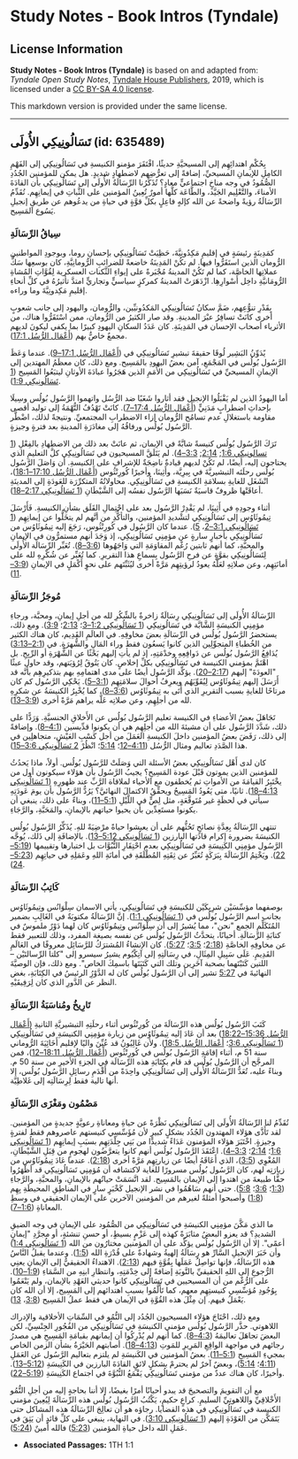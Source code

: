 # Study Notes - Book Intros (Tyndale)

## License Information

**Study Notes - Book Intros (Tyndale)** is based on and adapted from: _Tyndale Open Study Notes_, [Tyndale House Publishers](https://tyndaleopenresources.com/), 2019, which is licensed under a [CC BY-SA 4.0 license](https://creativecommons.org/licenses/by-sa/4.0/legalcode.en).

This markdown version is provided under the same license.



--------------------------------

## تَسَالُونِيكِي الأُولَى (id: 635489)

بِحُكْمِ اهتدائِهِم إلى المسيحيَّةِ حديثًا، افْتَقَرَ مؤمنو الكنيسةِ في تَسَالُونِيكِي إلى الفَهْمِ الكامِلِ للإيمانِ المسيحيِّ، إضافةً إلى تعرُّضِهم لاضطهادٍ شديدٍ. هل يمكن للمؤمنين الجُدُدِ الصُّمُودُ في وجه مناخٍ اجتماعيٍّ معادٍ؟ تُذَكِّرُنا الرِّسَالَةُ الأُولَى إلى تَسَالُونِيكِي بأن القادَةَ الأمناءَ، والتَّعْلِيم الجَيَّد، والطَّاعَة كلَّها أمورٌ تُعِينُ المؤمنين على الثَّباتِ في إيمانِهِم. تُقَدِّمُ الرِّسَالَةُ رؤيةً واضحةً عن الله كإلهٍ فاعِلٍ بكلِّ قوَّةٍ في حياةِ من يدعُوهم عن طريقِ إنجيلِ يَسُوع المَسِيح.

### **سِياقُ الرِّسَالَةِ**

كمَدِينَةٍ رئيسَةٍ في إقليمِ مَكِدُونِيَّةَ، حَظِيَتْ تَسَالُونِيكِي بإحسانِ روما، وبوجودِ المواطنين الرُّومان الذين استَقَرُّوا فيها. لم تكُنْ المَدِينَةُ خاضعةً للضرائبِ الرُّومانِيَّةِ، كان بوسعِها سَكُّ عملاتِها الخاصَّة، كما لم تَكُنْ المدينةُ مُجْبَرةً على إيواءِ الثَّكنات العسكرية لِقُوَّاتِ المُشاةِ الرُّومَانيَّةِ داخِل أَسْوارِهِا. ازْدَهَرَتْ المدينةُ كمركزٍ سياسيٍّ وتجاريٍّ امتدَّ تأثيرُهُ في كلِّ أنحاءِ إقليمِ مَكِدونِيَّةَ وما وراءه.

بِقَدْرِ تنوُّعِهم، ضَمَّ سكانُ تَسَالُونِيكِي المَكدُونيِّين، والرُّومان، واليهود إلى جانب شعوبٍ أخرى كانَتْ تسافِرُ عبْرَ المدينةِ. وقد صار الكثيرُ من الرُّومان، ممن اسْتَقَرُّوا هناك، من الأثرياء أصحاب الإحسان في المَدِينَةِ. كان عَدَدُ السكانِ اليهودِ كبيرًا بما يكفي ليكونَ لديهم مجمعٌ خاصٌّ بهم ([أَعْمَال الرُّسُل 17:1](https://ref.ly/Acts17:1)).

يًدَوِّنُ البَشِير لُوقَا حقيقةَ تبشيرِ تَسَالُونِيكِي في ([أَعْمَال الرُّسُل 17:1–9](https://ref.ly/Acts17:1-Acts17:9)). عندما وَعَظَ الرَّسُول بُولُس في المَجْمَعِ، آمن بعضُ اليهودِ بالمَسِيح. ومع ذلك، كان معظَمُ المهتدين إلى الإيمانِ المسيحيِّ في تَسَالُونِيكِي من الأُمَمِ الذين هَجَرُوا عبادَةَ الأوثانِ ليتبَعُوا المَسِيح ([1 تَسَالُونِيكِي 1:9](https://ref.ly/1Thess1:9)).

أما اليهودُ الذين لم يَقْبَلُوا الإنجيل فقد أثاروا شَغَبًا ضد الرُّسُل واتهموا الرَّسُول بُولُس وسِيلَا بإحداثِ اضطرابٍ مَدَنِيٍّ ([أَعْمَال الرُّسُل 17:4–7](https://ref.ly/Acts17:4-Acts17:7)). كانَتْ تَهْدُفُ التُّهْمَةُ إلى توليد أقصى مقاومة باستغلالِ عدم تسامُح الرُّومان إزاء الاضطرابِ المجتمعيِّ. ونتيجةً لذلك، اضْطَّر الرَّسُول بُولُس ورفاقُهُ إلى مغادَرَةِ المدينةِ بعد فترةٍ وجيزةٍ.

تَرَكَ الرَّسُول بُولُس كنيسةً شابَّةً في الإيمان، ثم عانَتْ بعد ذلك من الاضطهادِ بالفِعْلِ ([1 تسالونيكي 1:6](https://ref.ly/1Thess1:6); [2:14](https://ref.ly/1Thess2:14); [3:3–4](https://ref.ly/1Thess3:3-1Thess3:4)). لم يَتَلَقَّ المسيحيون في تَسَالُونِيكِي كلَّ التعليمِ الذي يحتاجون إليه، أيضًا، لم تَكُنْ لديهم قيادةٌ ناضِجَةٌ للإشرافِ على الكنيسةِ. أن وَاصَلَ الرَّسُول بُولُس رحلَتَه التبشيريَّةَ في بِيرِيَّة، وأَثِينَا، وأخيرًا كُورِنْثُوس ([أَعْمَال الرُّسُل 17:10–18:1](https://ref.ly/Acts17:10-Acts18:1))، انْشَغَل للغايةِ بسلامَةِ الكنيسةِ في تَسَالُونِيكِي. محاولاتُهُ المتكرِّرَة للعَودَةِ إلى المدينَةِ أعاقَتْها ظروفٌ قاسيَةٌ نَسَبَها الرَّسُول نفسُه إلى الشَّيْطَانِ ([1 تَسَالُونِيكِي 2:17–18](https://ref.ly/1Thess2:17-1Thess2:18)).

أثناء وجودِهِ في أَثِينَا، لم يَقْدِرْ الرَّسُول بعد على احْتِمالِ القَلَق بشأنِ الكنيسةِ. فَأَرْسَلَ تِيمُوثَاوُس إلى تَسَالُونِيكِي لتشْديدِ المؤمنين، والتأكُّدِ من أنَّهم لم يتخَلُّوا عن إيمانِهِم ([1 تَسَالُونِيكِي 3:1–2](https://ref.ly/1Thess3:1-1Thess3:2)، [5](https://ref.ly/1Thess3:5)). عندما كان الرَّسُول في كُورِنْثُوس، رَجَعَ إليه تِيمُوثَاوُس من تَسَالُونِيكِي بأخبارٍ سارةٍ عن مؤمِنِي تَسَالُونِيكِي، إذ وَجَدَ أنهم مستمرُّون في الإيمانِ والمحبَّةِ، كما أنهم ثابتين رُغْم المقاوَمَةِ التي وَاجَهُوها ([3:6–8](https://ref.ly/1Thess3:6-1Thess3:8)). تُعَبِّر الرِّسَالَة الأُولَى لِتَسَالُونِيكِي بقوَّةٍ عن فرحِ الرَّسُول بِسماعِ هذا التقريرِ. كما تُعَبِّر عن شُكْرِهِ لله على أمانَتِهِم، وعن صلاتِهِ لعَلَّهُ يعودُ لرؤيتِهِم مَرَّةً أخرى ليُثَبِّتَهم على نحوٍ أَكْمَلٍ في الإيمانِ ([3:9–11](https://ref.ly/1Thess3:9-1Thess3:11)).

### **مُوجَزُ الرِّسَالَةِ**

الرِّسَالَةُ الأُولَى إلى تَسَالُونِيكِي رِسَالَةٌ زاخرةٌ بالشِّكُرِ لله من أجلِ إيمانِ، ومحبَّة، ورجاءِ مؤمِنِي الكنيسَةِ الشَّابَّة في تَسَالُونِيكِي ([1 تَسَالُونِيكِي 1:2–3](https://ref.ly/1Thess1:2-1Thess1:3)؛ [2:13](https://ref.ly/1Thess2:13)؛ [3:9](https://ref.ly/1Thess3:9)). ومع ذلك، يستحضرُ الرَّسُول بُولُس في الرِّسَالَةِ بعضَ مخاوفِهِ. في العالَمِ القَدِيم، كان هناك الكثير من الخُطباءِ المتجوِّلِين الذين كانوا يَسعُون فقط وراء المَالِ والشُّهرَةِ. في ([2:1–3:13](https://ref.ly/1Thess2:1-1Thess3:13)) يُدَافِعُ الرَّسُول بُولُس عن دَوافِعِهِ وخدْمَتِهِ، إذ لم يأتِ إليهم بَحْثًا عن الشُّهْرَةِ أو الرِّبِحِ. بل اهْتَمَّ بمؤمني الكنيسة في تَسَالُونِيكِي بكلِّ إخلاصٍ. كان يَتُوقُ لِرُؤيَتهم، وقد حاول عبثًا "العودَةَ" إليهم ([2:17–20](https://ref.ly/1Thess2:17-1Thess2:20)). يؤكِّد الرَّسُول أيضًا على مدى اهتمامِهِ بهم بتذكيرِهِم بأنَّه قد أَرَسَلَ إليهم تِيمُوثَاوُس لِيُقَوِّيَهُم ويعرِفُ أحوالَ سلامَتِهِم ([3:1–5](https://ref.ly/1Thess3:1-1Thess3:5)). يَحْكِي الرَّسُول كم كان مرتاحًا للغايةِ بسبب التقريرِ الذي أَتَى به تِيمُوثَاوُس ([3:6–8](https://ref.ly/1Thess3:6-1Thess3:8))، كما يُخْبِرُ الكنيسَةُ عن شكرِهِ لله من أجلِهِم، وعن صلاتِه عَلَّه يراهم مَرَّةً أخرى ([3:9–13](https://ref.ly/1Thess3:9-1Thess3:13)).

تَجَاهَلَ بعضُ الأعضاءِ في الكنيسة تعليم الرَّسُول بُولُس عن الأَخلاقِ الجنسيَّةِ. وَرَدًّا على ذلك، شَدَّدَ الرَّسُول على أن مشيئةَ الله من أجلِهِم هي أن يكونوا قدِّيسين ([4:1–8](https://ref.ly/1Thess4:1-1Thess4:8)). وإضافةً إلى ذلك، رَفَضَ بعضُ المؤمنين داخلَ الكنيسةِ العَمَلَ من أجل كَسْبِ العَيْشِ، متجاهلِين في هذا الصَّدَدِ تعاليم ومثال الرُّسُل ([4:11–12](https://ref.ly/1Thess4:11-1Thess4:12)؛ [5:14](https://ref.ly/1Thess5:14)؛ انْظُرْ [2 تَسَالُونِيكِي 3:6–15](https://ref.ly/2Thess3:6-2Thess3:15)).

كان لدى أَهْل تَسَالُونِيكِي بعضُ الأسئلة التي وَصَلَتْ للرَّسُول بُولُس. أولاً، ماذا يَحدُثُ للمؤمنين الذين يموتون قَبْلَ عودة المَسِيحِ؟ يجيبُ الرَّسُول بأن هؤلاء سيكونون أول من يخْتَبِرُ القيامَةَ من الأمواتِ ثم يُخطفون مع الأحياء لملاقاة الرَّبِّ عند ظهورِهِ ([1 تَسَالُونِيكِي 4:13–18](https://ref.ly/1Thess4:13-1Thess4:18)). ثانيًا، متى يَعُودُ المَسِيحُ ويحقِّقُ الاكتمالَ النهائيَّ؟ يَرُدُّ الرَّسُول بأن يومَ عَودَتِهِ سيأتي في لحظَةٍ غير مُتَوقَّعَةٍ، مثل لِصٍّ في اللَّيْلِ ([5:1–11](https://ref.ly/1Thess5:1-1Thess5:11))، وبناءً على ذلك، ينبغي أن يكونوا مستَعِدِّين بأن يحيوا حياتهم بالإيمانِ، والمَحَبَّةِ، والرَّجَاءِ.

تنتهي الرِّسَالَةُ بِعِدَّةِ نصائحٍ تَحُثُّهم على أن يعيشوا حياةً مرْضِيَةً للهِ. يُذَكِّرُ الرَّسُول بُولُس الكنيسَةَ بضرورة إكرام قادَتها البارزين ([1 تَسَالُونِيكِي 5:12–13](https://ref.ly/1Thess5:12-1Thess5:13)). بالإضافَةِ إلى ذَلك، يُوجَّه الرَّسُول مؤمِنِي الكَنِيسَةِ في تَسَالُونِيكِي بعدم احْتِقَارِ النُّبُوَّات بل اختبارها وتقييمها ([5:19–22](https://ref.ly/1Thess5:19-1Thess5:22)). ويَخْتِمُ الرِّسَالَةَ بِبَرَكَةٍ تُعَبِّرُ عن ثِقَتِهِ المُطْلَقَةِ في أمانَةِ اللهِ وعَمَلِهِ في حياتِهِم ([5:23–24](https://ref.ly/1Thess5:23-1Thess5:24)).

### **كَاتِبُ الرِّسَالَةِ**

بوصفهما مؤسِّسَيْن شرِيكَيْن للكنيسَةِ في تَسَالُونِيكِي، يأتي الاسمان سِلْوَانُس وتِيمُوثَاوُس بجانب اسم الرَّسُول بُولُس في ([1 تَسَالُونِيكِي 1:1](https://ref.ly/1Thess1:1)). إنَّ الرِّسَالَةُ مكتوبَةٌ في الغَالِبِ بضمير المُتَكَلِّمِ الجمع "نحن"، مما يُشيرُ إلى أن سِلْوَانُس وتِيمُوثَاوُس كان لهما دَوْرٌ ملموسٌ في كتابَةِ الرِّسَالَةِ. أحيانًا، يتحدَّثُ الرَّسُول بُولُس عن نفسه بصيغة المفرد، وذلك للتعبير فقط عن مخاوفِهِ الخاصَّةِ ([2:18](https://ref.ly/1Thess2:18)؛ [3:5](https://ref.ly/1Thess3:5)؛ [5:27](https://ref.ly/1Thess5:27)). كان الإنشاءُ المُشترَكُ للرَّسَائِل معروفًا في العَالَمِ القَدِيمِ. عَلَى سَبِيلِ المِثَالِ، في رِسَالَتِهِ إلى آتِكْيُوم يشيرُ سيسرو إلى "كلتا الرِّسالتَيْن – اللتين كَتَبْتَهما بصحبة آخَرِين وتلك التي كَتَبَتَها باسمِكَ الخاص". ومع ذلك، فإن الوصيَّةَ النهائيةَ في [5:27](https://ref.ly/1Thess5:27) تشير إلى أن الرَّسُول بُولُس كان له الدَّوْرُِ الرئيسُ في الكِتَابَةِ، بغض النظر عن الدَّورِ الذي كان لِرَفِيقَيْهِ.

### تَارِيخُ ومُناسَبَةُ الرِّسَالَةِ

كَتَبَ الرَّسُول بُولُس هذه الرِّسَالَةَ من كُورِنْثُوس أثناء رحلَتِهِ التبشيريَّةِ الثانيةِ ([أَعْمَال الرُّسُل 15:36–18:22](https://ref.ly/Acts15:36-Acts18:22)) بعد أن عَادَ إليه تِيمُوثَاوُس من زيارة مؤمِنِي الكنيسَةِ في تَسَالُونِيكِي ([1 تَسَالُونِيكِي 3:6](https://ref.ly/1Thess3:6)؛ [أَعْمَال الرُّسُل 18:5](https://ref.ly/Acts18:5)). ولأن غَالِيُونُ قد عُيِّنَ واليًا لإقليم أَخَائِيَةَ الرُّوماني سنة 51 م، أثناء إقامَةِ الرَّسُول بُولُس في كُورِنْثُوس ([أَعْمَال الرُّسُل 18:11–12](https://ref.ly/Acts18:11-Acts18:12))، فمن المرجَّح أن الرَّسُول بُولُس قد قام بكِتَابَةِ هذه الرِّسَالَة في الجزءِ الأخيرِ من سنة 50 م. وبناءً عليه، تُعَدُّ الرِّسَالَةُ الأُولَى إلى تَسَالُونِيكِي واحِدَةً من أَقْدَمِ رسائِلِ الرَّسُول بُولُس، إلا أنها تالية فقط لِرِسَالَتِه إلى غَلاطِيَّة.

### مَضْمُون ومَغْزَى الرِّسَالَةِ

تُقَدِّمُ لنا الرِّسَالَةُ الأُولَى إلى تَسَالُونِيكِي نَظْرَةً عن حياةِ ومعاناةِ رعويَّةٍ جديدةٍ من المؤمنين. لقد تَأَذَّى هؤلاء المهتدون الجُدُد بشكلٍ كبيرٍ لأن مُؤَسِّسِي كنيستهم عاصروهم فقط لفترةٍ وجيزةٍ. اخْتَبَرَ هؤلاء المؤمنون عَدَاءً شديدًا من بَنِي جِلْدَتِهِم بسبَبِ إيمانِهِِم ([1 تَسَالُونِيكِي 1:6](https://ref.ly/1Thess1:6)؛ [2:14](https://ref.ly/1Thess2:14)؛ [3:3–4](https://ref.ly/1Thess3:3-1Thess3:4)). اعْتَقَدَ الرَّسُول بُولُس أنهم كانوا يتعرَّضُون لهجومٍ من قِبَلِ الشَّيْطَانِ، المُغْوِي ([3:5](https://ref.ly/1Thess3:5))، الذي أَعَاقَهُ أيضًا عن زيارتِهِم مَرَّةً أخرى ([2:18](https://ref.ly/1Thess2:18)). عندما عَادَ تِيمُوثَاوُس من زيارَتِه لهم، كان الرَّسُول بُولُس مسرورًا للغاية لاكتشافه أن مُؤمِنِي تَسَالُونِيكِي قد أظْهَرُوا حقًّا طبيعةَ من اهتدوا إلى الإيمان بالمَسِيح. لقد اتَّسَمَتْ حياتُهم بالإيمانِ، والمحبَّةِ، والرَّجاءِ ([1:3](https://ref.ly/1Thess1:3)؛ [3:6](https://ref.ly/1Thess3:6)؛ [5:8](https://ref.ly/1Thess5:8)). حتى أنهم سَاهُمُوا في نشر الإنجيل كَخْبَرٍ سارٍ في المناطِقِ المحيطَةِ بِهِم ([1:8](https://ref.ly/1Thess1:8)) وأصبحوا أمثلةً لغيرهم من المؤمنين الآخرين على الإيمان الحقيقي في وسطِ المعاناةِ ([1:6–7](https://ref.ly/1Thess1:6-1Thess1:7)).

ما الذي مَكَّنَ مؤمِنِي الكنيسَةِ في تَسَالُونِيكِي من الصُّمُود على الإيمانِ في وجه الضيقِ الشديدِ؟ قد يعزو البعضُ مثابَرَةً كهذه إلى عَزْمٍ بسيطٍ، أو حسنِ تنشئةٍ، أو مجرَّدِ "إيمانٍ أعمًى". إلا أن الرَّسُول بُولُس يؤكِّد على أن المؤمنين مختارُون من الله ([1 تَسَالُونِيكِي 1:4](https://ref.ly/1Thess1:4)) وأن خَبَرَ الإنجيلِ السَّارِّ هو رِسَالَةُ إلهيةُ وشهادةٌ على قُدْرَةِ الله ([1:5](https://ref.ly/1Thess1:5)). وعندما يقبلُ النَّاسُ هذه الرِّسَالَةُ، فإنها تواصِلُ عَمَلَها بِقُوَّةٍ فيهم ([2:13](https://ref.ly/1Thess2:13)). الاهتداءُ الحقيقيُّ إلى الإيمانِ يعنِي الرُّجوعِ إلى اللهِ الحقيقيِّ بالتَّوبَةِ إضافةً إلى خِدْمَتِهِ، وانتظارِ ابنِهِ من السَّمَاءِ ([1:9–10](https://ref.ly/1Thess1:9-1Thess1:10)). على الرُّغْم من أن المسيحيين في تَسَالُونِيكِي كانوا حديثي العَهْدِ بالإيمان، ولم يَنْعَمُوا بِوُجُودِ مُؤسِّسِي كنيستِهِم معهم، كما تَأَلَّمُوا بسببِ اهتدائهم إلى المَسِيح، إلا أن الله كان يَعْمَلُ فيهم. إن مِثْلَ هذه القُوَّةِ في الإيمان هي فقط عملُ المَسِيح ([3:8](https://ref.ly/1Thess3:8)، [13](https://ref.ly/1Thess3:13)).

ومع ذلك، احْتَاجَ هؤلاء المسيحيون الجُدُد إلى النُّمُو في السِّمَاتِ الأخلاقية والإدراك اللاهوتي. حذَّر الرَّسُول بُولُس مؤمني الكنيسَةِ في تَسَالُونِيكِي من الفُجُورِ الجِنْسِيِّ، لكن البعضَ تجاهَلَ تعاليمَهُ ([4:3–8](https://ref.ly/1Thess4:3-1Thess4:8)). كما أنهم لم يُدْرِكُوا أن إيمانهم بقيامَةِ المَسِيحِ هي مصدرُ رجائهم في مواجهة الواقِعِ المَرِيرِ للمَوتِ ([4:13–18](https://ref.ly/1Thess4:13-1Thess4:18)). أصابتهم الحَيْرَةُ بشأن الزمن الخاص بمجيءِ المَسِيحِ ([5:1–11](https://ref.ly/1Thess5:1-1Thess5:11)). بعضُ المؤمنين في الكَنيسَةِ لم يلتزم بتعاليم الرَّسُول عن العَمَلِ ([4:11](https://ref.ly/1Thess4:11)؛ [5:14](https://ref.ly/1Thess5:14))، وبعضٌ آخرٌ لم يحترمْ بشكلٍ لائقٍ القادَةَ البارزين في الكَنِيسَةِ ([5:12–13](https://ref.ly/1Thess5:12-1Thess5:13)). وأخيرًا، كان هناك عددٌ من مؤمني تَسَالُونِيكِي يَقْمَعُ النُّبُوَّةَ في اجتماع الكَنِيسَةِ ([5:19–22](https://ref.ly/1Thess5:19-1Thess5:22)).

مع أن التقويمَ والتصحيحَ قد يبدو أحيانًا أمرًا بغيضًا، إلا أننا بحاجةٍ إليه من أجلِ النُّمُو الأَخْلاقِيِّ واللاهوتِيِّ السليمِ. كراعٍ حكيمٍ، يَكْتُبُ الرَّسُول بُولُس هذه الرِّسَالَةَ لِيُعِينَ مؤمني الكنيسة في تَسَالُونِيكِي في هذه القضايا. رجاؤه هو أن تعالِجَ الرِّسَالَةُ هذه المشاكل حتى يَتَمَكَّن من العَوْدَةِ إليهم ([1 تَسَالُونِيكِي 3:10](https://ref.ly/1Thess3:10)). في النهاية، ينبغي على كلِّ قائدٍ أن يَثِقَ في عَمَلِ الله داخل حياةِ المؤمنين ([5:23](https://ref.ly/1Thess5:23)) فالله أَمينٌ ([5:24](https://ref.ly/1Thess5:24)).

* **Associated Passages:** 1TH 1:1

